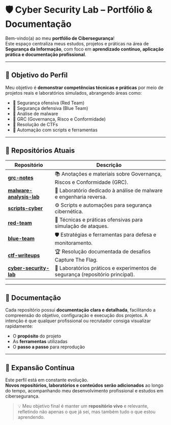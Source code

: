 # 🛡️ Cyber Security Lab – Portfólio & Documentação  

Bem-vindo(a) ao meu **portfólio de Cibersegurança**!  
Este espaço centraliza meus estudos, projetos e práticas na área de **Segurança da Informação**, com foco em **aprendizado contínuo, aplicação prática e documentação profissional**.  

---

## 🎯 Objetivo do Perfil  
Meu objetivo é **demonstrar competências técnicas e práticas** por meio de projetos reais e laboratórios simulados, abrangendo áreas como:  
- 🔹 Segurança ofensiva (Red Team)  
- 🔹 Segurança defensiva (Blue Team)  
- 🔹 Análise de malware  
- 🔹 GRC (Governança, Risco e Conformidade)  
- 🔹 Resolução de CTFs  
- 🔹 Automação com scripts e ferramentas  

---

## 📂 Repositórios Atuais  

| Repositório | Descrição |
|-------------|-----------|
| **[grc-notes](../grc-notes)** | 📚 Anotações e materiais sobre Governança, Riscos e Conformidade (GRC). |
| **[malware-analysis-lab](../malware-analysis-lab)** | 🦠 Laboratório dedicado à análise de malware e engenharia reversa. |
| **[scripts-cyber](../scripts-cyber)** | ⚙️ Scripts e automações para segurança cibernética. |
| **[red-team](../red-team)** | 🚨 Técnicas e práticas ofensivas para simulação de ataques. |
| **[blue-team](../blue-team)** | 🛡️ Estratégias e ferramentas para defesa e monitoramento. |
| **[ctf-writeups](../ctf-writeups)** | 🏆 Resolução documentada de desafios Capture The Flag. |
| **[cyber-security-lab](../cyber-security-lab)** | 🔬 Laboratórios práticos e experimentos de segurança (repositório principal). |

---

## 📝 Documentação  
Cada repositório possui **documentação clara e detalhada**, facilitando a compreensão do objetivo, configuração e execução dos projetos. A intenção é que qualquer profissional ou recrutador consiga visualizar rapidamente:  
- O **propósito** do projeto  
- As **ferramentas** utilizadas  
- O **passo a passo** para reprodução  

---

## 🚀 Expansão Contínua  
Este perfil está em constante evolução.  
**Novos repositórios, laboratórios e conteúdos serão adicionados** ao longo do tempo, acompanhando meu desenvolvimento profissional e estudos em cibersegurança.  

> 💡 Meu objetivo final é manter um **repositório vivo** e relevante, refletindo não apenas o que já sei, mas também tudo o que estou aprendendo.
